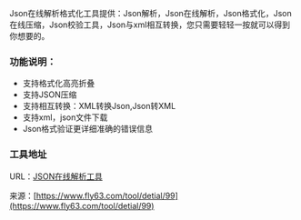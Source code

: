 Json在线解析格式化工具提供：Json解析，Json在线解析，Json格式化，Json在线压缩，Json校验工具，Json与xml相互转换，您只需要轻轻一按就可以得到你想要的。

### 功能说明：

- 支持格式化高亮折叠
- 支持JSON压缩
- 支持相互转换：XML转换Json,Json转XML
- 支持xml，json文件下载
- Json格式验证更详细准确的错误信息

### 工具地址
URL：[JSON在线解析工具](https://www.fly63.com/tool/JsonFormat/)

来源：[https://www.fly63.com/tool/detial/99](https://www.fly63.com/tool/detial/99)
